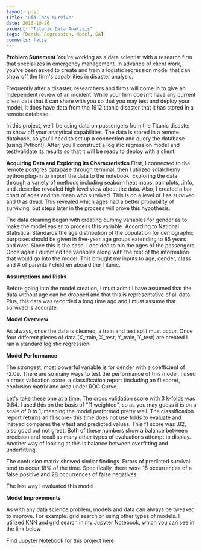 ```yaml
---
layout: post
title: "Did They Survive"
date: 2016-10-26
excerpt: "Titanic Data Analysis"
tags: [Death, Regression, Model, GA]
comments: false
---
```


<b>Problem Statement</b>
You're working as a data scientist with a research firm that specializes in emergency management. In advance of client work, you've been asked to create and train a logistic regression model that can show off the firm's capabilities in disaster analysis.

Frequently after a disaster, researchers and firms will come in to give an independent review of an incident. While your firm doesn't have any current client data that it can share with you so that you may test and deploy your model, it does have data from the 1912 titanic disaster that it has stored in a remote database.

In this project, we'll be using data on passengers from the Titanic disaster to show off your analytical capabilities. The data is stored in a remote database, so you'll need to set up a connection and query the database (using Python!). After, you'll construct a logistic regression model and test/validate its results so that it will be ready to deploy with a client.

<b>Acquiring Data and Exploring its Characteristics</b>
First, I connected to the remote postgres database through terminal, then I utilized sqlalchemy python plug-in to import the data to the notebook. Exploring the data through a variety of methods including seaborn heat maps, pair plots, .info, and .describe revealed high level view about the data. Also, I created a bar chart of ages and the mean who survived. This is on a level of 1 as survived and 0 as dead. This revealed which ages had a better probability of surviving, but steps later in the process will prove this hypothesis.

The data cleaning began with creating dummy variables for gender as to make the model easier to process this variable. According to National Statistical Standards the age distribution of the population for demographic purposes should be given in five-year age groups extending to 85 years and over. Since this is the case, I decided to bin the ages of the passengers. Once again I dummied the variables along with the rest of the information that would go into the model. This brought my inputs to age, gender, class and # of parents / children aboard the Titanic. 

<b> Assumptions and Risks</b>

Before going into the model creation, I must admit I have  assumed that the data without age can be dropped and that this is representative of all data. Plus, this data was recorded a long time ago and I must assume that survived is accurate.

<b> Model Overview</b>

As always, once the data is cleaned, a train and test split must occur. Once four different pieces of data (X_train, X_test, Y_train, Y_test) are created I ran a standard logistic regression. 


<b> Model Performance</b>

The strongest, most powerful variable is for gender with a coefficient of -2.09. There are so many ways to test the performance of this model. I used a cross validation score, a classification report (including an f1 score), confusion matrix and area under ROC Curve.

Let's take these one at a time. The cross validation score with 3 k-folds was 0.84. I used this on the basis of "f1 weighted", so as you may guess it is on a scale of 0 to 1, meaning the model performed pretty well. The classification report returns an f1 score- this time does not use folds to evaluate and instead compares the y test and predicted values. This f1 score was .82, also good but not great.  Both of these numbers show a balance between precision and recall as many other types of evaluations attempt to display. Another way of looking at this is balance between overfitting and underfitting. 

The confusion matrix showed similar findings. Errors of predicted survival tend to occur 18% of the time. Specifically, there were 15 occurrences of a false positive and 28 occurrences of false negatives.

The last way I evaluated this model 


<b> Model Improvements</b>

As with any data science problem, models and data can always be tweaked to improve. For example. grid search or using other types of models. I utilized KNN and grid search in my Jupyter Notebook, which you can see in the link below
 

Find Jupyter Notebook for this project <a href="https://github.com/samjfalk/GA-DSI/blob/master/Projects/project_5_SFalk_Submit.ipynb">here</a>